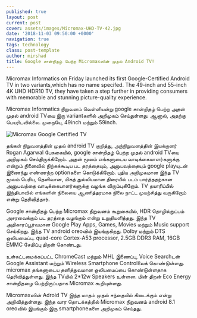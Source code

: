 ```yaml
---
published: true
layout: post
current: post
cover: assets/images/Micromax-UHD-TV-42.jpg
date: '2018-11-03 09:50:00 +0000'
navigation: true
tags: technology
class: post-template
author: mirshad
title: Google சான்றிதழ் பெற்ற Micromaxஸின் முதல் Android TV!
---
```


Micromax Informatics on Friday launched its first Google-Certified Android TV in two variants,which has no name specifed. The 49-inch and 55-inch 4K UHD HDR10 TV, they have taken a step further in providing consumers with memorable and stunning picture-quality experience.


Micromax Informatics நிறுவனம் வெள்ளியன்று google சான்றிதழ் பெற்ற அதன் முதல் android TVயை இரு variantகளில் அறிமுகம் செய்துள்ளது. ஆனால், அதற்கு பெயரிடவில்லை. முறையே, 49inch மற்றும் 59inch.

<p><img src="url({{ site.baseurl }}{{ page.cover }})" alt="Micromax Google Certified TV" /></p>

தங்கள் நிறுவனத்தின் முதல் android TV குறித்து, அந்நிறுவனத்தின் இயக்குனர் Rogan Agarwal பேசுகையில், google சான்றிதழ் பெற்ற முதல் android TVயை அறிமுகம் செய்திருக்கிறோம். அதன் மூலம் எங்களுடைய வாடிக்கையாளர்களுக்கு என்றும் நினைவில் நிற்கக்கூடிய பட தரத்தையும், அனுபவத்தையும் google playயுடன் இணைந்து எண்ணற்ற optionகளை கொடுக்கிறோம். புதிய அறிமுகமான இந்த TV மூலம் பெரிய, தெளிவான, மிகத் துல்லியமான திரையில் படம் பார்த்ததற்கான அனுபவத்தை வாடிக்கையாளர்களுக்கு வழங்க விரும்புகிறோம். TV தயாரிப்பில் இந்தியாவில் எங்களின் நிலையை ஆணித்தரமாக நிலை நாட்ட முயற்சித்து வருகிறோம் என்று தெரிவித்தார்.

Google சான்றிதழ் பெற்ற Micromax நிறுவனம் கூறுகையில், HDR தொழில்நுட்பம் அசரவைக்கும் பட தரத்தை வழங்கும் என்று உறுதியளித்தது. இந்த TV அதிகாரப்பூர்வமான Google Play Apps, Games, Movies மற்றும் Music support செய்கிறது. இந்த TV android oreoவில் இயங்குகிறது. Dolby மற்றும் DTS ஒலியமைப்பு. quad-core Cortex-A53 processor, 2.5GB DDR3 RAM, 16GB EMMC சேமிப்பு திறன் கொண்டது.

உள்கட்டமைக்கப்பட்ட ChromeCast மற்றும் MHL இணைப்பு, Voice Searchடன் Google Assistant மற்றும் Wireless Smartphone Controlலைக் கொண்டுள்ளது. micromax தங்களுடைய தனித்துவமான ஒலியமைப்பை கொண்டுள்ளதாக தெரிவித்துள்ளது. இந்த TVயில் 2*12w Speakers உள்ளன. மின் திறன் Eco Energy சான்றிதழை பெற்றிருப்பதாக Micromax கூறியுள்ளது.

Micromaxஸின் Adroid TV இந்த மாதம் முதல் சந்தையில் கிடைக்கும் என்று அறிவித்துள்ளது. இந்த வார தொடக்கத்தில் Micromax நிறுவனம் android 8.1 oreoவில் இயங்கும் இரு smartphoneகளை அறிமுகம் செய்தது.